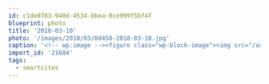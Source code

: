 ```yaml
---
id: c1de0783-940d-4534-bbea-0ce999f5bf4f
blueprint: photo
title: '2018-03-10'
photo: '/images/2018/03/0d450-2018-03-10.jpg'
caption: '<!-- wp:image --><figure class="wp-block-image"><img src="/assets/images/2018/03/0d450-2018-03-10.jpg" /></figure><!-- /wp:image --><!-- wp:paragraph --><p>Erin Welk from @urbanmattersccc getting  attendees fired up about #smartcites at @startupweekendokanagan</p><!-- /wp:paragraph -->'
import_id: '21684'
tags:
  - smartcites
---
```

